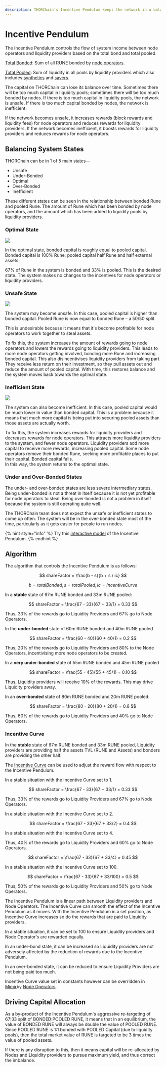 ```yaml
---
description: THORChain's Incentive Pendulum keeps the network in a balanced state.
---
```


# Incentive Pendulum

The Incentive Pendulum controls the flow of system income between node operators and liquidity providers based on the total bond and total pooled.

[Total Bonded](https://viewblock.io/thorchain/address/thor17gw75axcnr8747pkanye45pnrwk7p9c3cqncsv): Sum of all RUNE bonded by [node operators](../understanding-thorchain/roles/node-operators.md).

[Total Pooled](https://runescan.io/pools): Sum of liquidity in all pools by liquidity providers which also includes [synthetics](../thorchain-finance/synthetic-asset-model.md) and [savers](../thorchain-finance/savings.md).

The capital on THORChain can lose its balance over time. Sometimes there will be too much capital in liquidity pools; sometimes there will be too much bonded by nodes. If there is too much capital in liquidity pools, the network is unsafe. If there is too much capital bonded by nodes, the network is inefficient.

If the network becomes unsafe, it increases rewards (block rewards and liquidity fees) for node operators and reduces rewards for liquidity providers. If the network becomes inefficient, it boosts rewards for liquidity providers and reduces rewards for node operators.

## Balancing System States

THORChain can be in 1 of 5 main states—

- Unsafe
- Under-Bonded
- Optimal
- Over-Bonded
- Inefficient

These different states can be seen in the relationship between bonded Rune and pooled Rune. The amount of Rune which has been bonded by node operators, and the amount which has been added to liquidity pools by liquidity providers.

### Optimal State

![](../.gitbook/assets/optimal.jpg)

In the optimal state, bonded capital is roughly equal to pooled capital. Bonded capital is 100% Rune; pooled capital half Rune and half external assets.

67% of Rune in the system is bonded and 33% is pooled. This is the desired state. The system makes no changes to the incentives for node operators or liquidity providers.

### Unsafe State

![](../.gitbook/assets/unsafe.jpg)

The system may become unsafe. In this case, pooled capital is higher than bonded capital. Pooled Rune is now equal to bonded Rune – a 50/50 split.

This is undesirable because it means that it's become profitable for node operators to work together to steal assets.

To fix this, the system increases the amount of rewards going to node operators and lowers the rewards going to liquidity providers. This leads to more node operators getting involved, bonding more Rune and increasing bonded capital. This also disincentivises liquidity providers from taking part. They receive less return on their investment, so they pull assets out and reduce the amount of pooled capital. With time, this restores balance and the system moves back towards the optimal state.

### Inefficient State

![](../.gitbook/assets/inefficient.jpg)

The system can also become inefficient. In this case, pooled capital would be much lower in value than bonded capital. This is a problem because it means that much more capital is being put into securing pooled assets than those assets are actually worth.

To fix this, the system increases rewards for liquidity providers and decreases rewards for node operators. This attracts more liquidity providers to the system, and fewer node operators. Liquidity providers add more capital to receive more rewards, increasing pooled capital. Some node operators remove their bonded Rune, seeking more profitable places to put their capital. Bonded capital falls.\
In this way, the system returns to the optimal state.

### Under and Over-Bonded States

The under- and over-bonded states are less severe intermediary states. Being under-bonded is not a threat in itself because it is not yet profitable for node operators to steal. Being over-bonded is not a problem in itself because the system is still operating quite well.

The THORChain team does not expect the unsafe or inefficient states to come up often. The system will be in the over-bonded state most of the time, particularly as it gets easier for people to run nodes.

{% hint style="info" %}
Try this [interactive model](https://rebase.foundation/network/thorchain/system-component/balancer) of the Incentive Pendulum.
{% endhint %}

## Algorithm

The algorithm that controls the Incentive Pendulum is as follows:

$$
shareFactor = \frac{b - s}{b + s / ic}
$$

$$
b = totalBonded, s = totalPooled, ic = Incentive Curve
$$

In a **stable** state of 67m RUNE bonded and 33m RUNE pooled:

$$
shareFactor = \frac{67 -  33}{67 + 33/1} = 0.33
$$

Thus, 33% of the rewards go to Liquidity Providers and 67% go to Node Operators.

In the **under-bonded** state of 60m RUNE bonded and 40m RUNE pooled

$$
shareFactor = \frac{60 -  40}{60  + 40/1} = 0.2
$$

Thus, 20% of the rewards go to Liquidity Providers and 80% to the Node Operators, incentivising more node operators to be created.

In a **very under-bonded** state of 55m RUNE bonded and 45m RUNE pooled

$$
shareFactor = \frac{55 -  45}{55  + 45/1} = 0.10
$$

Thus, Liquidity providers will receive 10% of the rewards. This may drive Liquidity providers away.

In an **over-bonded** state of 80m RUNE bonded and 20m RUNE pooled:

$$
shareFactor = \frac{80 -  20}{80  + 20/1} = 0.6
$$

Thus, 60% of the rewards go to Liquidity Providers and 40% go to Node Operators.

### Incentive Curve

In the **stable** state of 67m RUNE bonded and 33m RUNE pooled, Liquidity providers are providing half the assets TVL (RUNE and Assets) and bonders are providing the other half.

The [Incentive Curve](constants-and-mimir.md) can be used to adjust the reward flow with respect to the Incentive Pendulum.

In a stable situation with the Incentive Curve set to 1.

$$
shareFactor = \frac{67 -  33}{67 + 33/1} = 0.33
$$

Thus, 33% of the rewards go to Liquidity Providers and 67% go to Node Operators.

In a stable situation with the Incentive Curve set to 2.

$$
shareFactor = \frac{67 -  33}{67 + 33/2} = 0.4
$$

In a stable situation with the Incentive Curve set to 4.

Thus, 40% of the rewards go to Liquidity Providers and 60% go to Node Operators.

$$
shareFactor = \frac{67 -  33}{67 + 33/4} = 0.45
$$

In a stable situation with the Incentive Curve set to 100.

$$
shareFactor = \frac{67 -  33}{67 + 33/100} = 0.5
$$

Thus, 50% of the rewards go to Liquidity Providers and 50% go to Node Operators.

The Incentive Pendulum is a linear path between Liquidity providers and Node Operators. The Incentive Curve can smooth the effect of the Incentive Pendulum as it moves. With the Incentive Pendulum in a set position, as Incentive Curve increases so do the rewards that are paid to Liquidity providers.

In a stable situation, it can be set to 100 to ensure Liquidity providers and Node Operator's are rewarded equally.

In an under-bond state, it can be increased so Liquidity providers are not adversely affected by the reduction of rewards due to the Incentive Pendulum.

In an over-bonded state, it can be reduced to ensure Liquidity Providers are not being paid too much.

Incentive Curve value set in constants however can be overridden in [Mimir](constants-and-mimir.md)by [Node Operators](../thornodes/overview.md).

## Driving Capital Allocation

As a by-product of the Incentive Pendulum's aggressive re-targeting of 67:33 split of BONDED:POOLED RUNE, it means that in an equilibrium, the value of BONDED RUNE will always be double the value of POOLED RUNE. Since POOLED RUNE is 1:1 bonded with POOLED Capital (due to liquidity pools), then the total market value of RUNE is targeted to be 3 times the value of pooled assets.

If there is any disruption to this, then it means capital will be re-allocated by Nodes and Liquidity providers to pursue maximum yield, and thus correct the imbalance.
